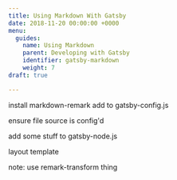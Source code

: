 ```yaml
---
title: Using Markdown With Gatsby
date: 2018-11-20 00:00:00 +0000
menu:
  guides:
    name: Using Markdown
    parent: Developing with Gatsby
    identifier: gatsby-markdown
    weight: 7
draft: true

---
```

install markdown-remark
add to gatsby-config.js

ensure file source is config'd

add some stuff to gatsby-node.js

layout
template

note: use remark-transform thing